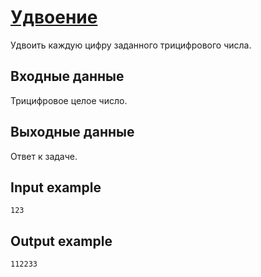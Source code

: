 # [Удвоение](https://www.e-olymp.com/en/problems/6275)

Удвоить каждую цифру заданного трицифрового числа.

## Входные данные

Трицифровое целое число.

## Выходные данные

Ответ к задаче.

## Input example
```
123
```

## Output example
```
112233
```
